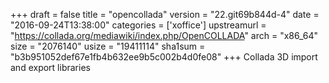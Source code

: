 +++
draft = false
title = "opencollada"
version = "22.git69b844d-4"
date = "2016-09-24T13:38:00"
categories = ['xoffice']
upstreamurl = "https://collada.org/mediawiki/index.php/OpenCOLLADA"
arch = "x86_64"
size = "2076140"
usize = "19411114"
sha1sum = "b3b951052def67e1fb4b632ee9b5c002b4d0fe08"
+++
Collada 3D import and export libraries